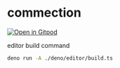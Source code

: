 # commection

[![Open in Gitpod](https://gitpod.io/button/open-in-gitpod.svg)](https://gitpod.io/#https://github.com/narumincho/commection)

editor build command

```sh
deno run -A ./deno/editor/build.ts
```

